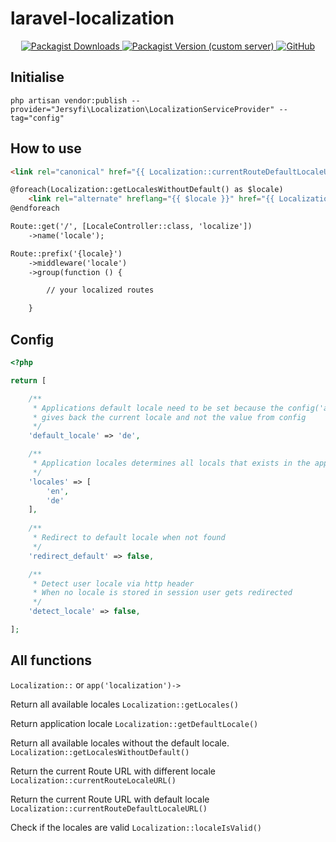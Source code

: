 # laravel-localization

<p align="center">
    <a href="https://packagist.org/packages/jersyfi/laravel-localization">
        <img alt="Packagist Downloads" src="https://img.shields.io/packagist/dt/jersyfi/laravel-localization">
    </a>
    <a href="https://packagist.org/packages/jersyfi/laravel-localization">
        <img alt="Packagist Version (custom server)" src="https://img.shields.io/packagist/v/jersyfi/laravel-localization">
    </a>
    <a href="https://packagist.org/packages/laravel/breeze">
        <img alt="GitHub" src="https://img.shields.io/github/license/jersyfi/laravel-localization">
    </a>
</p>

## Initialise

`php artisan vendor:publish --provider="Jersyfi\Localization\LocalizationServiceProvider" --tag="config"`

## How to use

```html
<link rel="canonical" href="{{ Localization::currentRouteDefaultLocaleURL() }}">
```

```html
@foreach(Localization::getLocalesWithoutDefault() as $locale)
    <link rel="alternate" hreflang="{{ $locale }}" href="{{ Localization::currentRouteLocaleURL($locale) }}">
@endforeach
```

```html
Route::get('/', [LocaleController::class, 'localize'])
    ->name('locale');
```

```html
Route::prefix('{locale}')
    ->middleware('locale')
    ->group(function () {

        // your localized routes

    }
```

## Config
```php
<?php

return [

    /**
     * Applications default locale need to be set because the config('app.locale')
     * gives back the current locale and not the value from config
     */
    'default_locale' => 'de',

    /**
     * Application locales determines all locals that exists in the application
     */
    'locales' => [
        'en',
        'de'
    ],
    
    /**
     * Redirect to default locale when not found
     */
    'redirect_default' => false,

    /**
     * Detect user locale via http header
     * When no locale is stored in session user gets redirected
     */
    'detect_locale' => false,

];
```


## All functions

`Localization::`
or
`app('localization')->`

Return all available locales
`Localization::getLocales()`

Return application locale
`Localization::getDefaultLocale()`

Return all available locales without the default locale.
`Localization::getLocalesWithoutDefault()`

Return the current Route URL with different locale
`Localization::currentRouteLocaleURL()`

Return the current Route URL with default locale
`Localization::currentRouteDefaultLocaleURL()`

Check if the locales are valid
`Localization::localeIsValid()`
